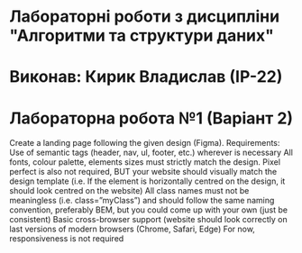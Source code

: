 # Лабораторні роботи з дисципліни "Алгоритми та структури даних"
# Виконав: Кирик Владислав (ІР-22)
# Лабораторна робота №1 (Варіант 2)
Create a landing page following the given design (Figma). Requirements: Use of semantic tags (header, nav, ul, footer, etc.) wherever is necessary All fonts, colour palette, elements sizes must strictly match the design. Pixel perfect is also not required, BUT your website should visually match the design template (i.e. If the element is horizontally centred on the design, it should look centred on the website) All class names must not be meaningless (i.e. class=”myClass”) and should follow the same naming convention, preferably BEM, but you could come up with your own (just be consistent) Basic cross-browser support (website should look correctly on last versions of modern browsers (Chrome, Safari, Edge) For now, responsiveness is not required
